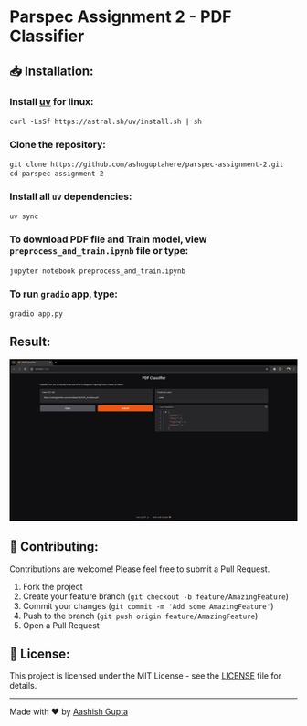 # Parspec Assignment 2 - PDF Classifier

## 📥 Installation:

### Install [uv](https://docs.astral.sh/uv/getting-started/installation/) for linux:
```
curl -LsSf https://astral.sh/uv/install.sh | sh
```

### Clone the repository:
```
git clone https://github.com/ashuguptahere/parspec-assignment-2.git
cd parspec-assignment-2
```

### Install all `uv` dependencies:
```
uv sync
```

### To download PDF file and Train model, view `preprocess_and_train.ipynb` file or type:
```
jupyter notebook preprocess_and_train.ipynb
```

### To run `gradio` app, type:
```
gradio app.py
```

## Result:
![Result](assets/screenshot.png)

## 🤝 Contributing:

Contributions are welcome! Please feel free to submit a Pull Request.

1. Fork the project
2. Create your feature branch (`git checkout -b feature/AmazingFeature`)
3. Commit your changes (`git commit -m 'Add some AmazingFeature'`)
4. Push to the branch (`git push origin feature/AmazingFeature`)
5. Open a Pull Request

## 📝 License:

This project is licensed under the MIT License - see the [LICENSE](LICENSE) file for details.

---
Made with ❤️ by [Aashish Gupta](https://github.com/ashuguptahere)